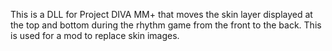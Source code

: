 This is a DLL for Project DIVA MM+ that moves the skin layer displayed at the top and bottom during the rhythm game from the front to the back.
This is used for a mod to replace skin images.
